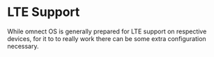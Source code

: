 # LTE Support

While omnect OS is generally prepared for LTE support on respective
devices, for it to to really work there can be some extra configuration
necessary.

